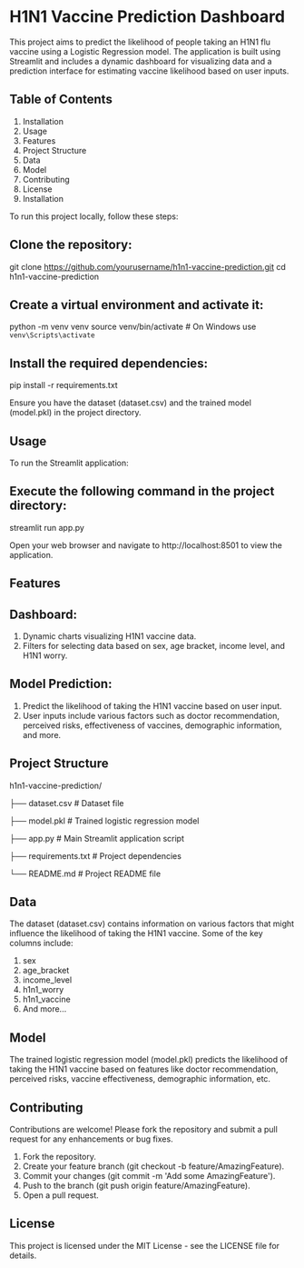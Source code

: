 # H1N1 Vaccine Prediction Dashboard

This project aims to predict the likelihood of people taking an H1N1 flu vaccine using a Logistic Regression model. The application is built using Streamlit and includes a dynamic dashboard for visualizing data and a prediction interface for estimating vaccine likelihood based on user inputs.

## Table of Contents

1. Installation
2. Usage
3. Features
4. Project Structure
5. Data
6. Model
7. Contributing
8. License
9. Installation


To run this project locally, follow these steps:

## Clone the repository:

git clone https://github.com/yourusername/h1n1-vaccine-prediction.git
cd h1n1-vaccine-prediction

## Create a virtual environment and activate it:

python -m venv venv
source venv/bin/activate  # On Windows use `venv\Scripts\activate`

## Install the required dependencies:

pip install -r requirements.txt

Ensure you have the dataset (dataset.csv) and the trained model (model.pkl) in the project directory.

## Usage
To run the Streamlit application:

## Execute the following command in the project directory:

streamlit run app.py

Open your web browser and navigate to http://localhost:8501 to view the application.

## Features

## Dashboard:

1. Dynamic charts visualizing H1N1 vaccine data.
2. Filters for selecting data based on sex, age bracket, income level, and H1N1 worry.

## Model Prediction:
1. Predict the likelihood of taking the H1N1 vaccine based on user input.
2. User inputs include various factors such as doctor recommendation, perceived risks, effectiveness of vaccines, demographic information, and more.

## Project Structure

h1n1-vaccine-prediction/

├── dataset.csv             # Dataset file

├── model.pkl               # Trained logistic regression model

├── app.py                  # Main Streamlit application script

├── requirements.txt        # Project dependencies

└── README.md               # Project README file

## Data

The dataset (dataset.csv) contains information on various factors that might influence the likelihood of taking the H1N1 vaccine. Some of the key columns include:

1. sex
2. age_bracket
3. income_level
4. h1n1_worry
5. h1n1_vaccine
6. And more...

## Model

The trained logistic regression model (model.pkl) predicts the likelihood of taking the H1N1 vaccine based on features like doctor recommendation, perceived risks, vaccine effectiveness, demographic information, etc.

## Contributing

Contributions are welcome! Please fork the repository and submit a pull request for any enhancements or bug fixes.

1. Fork the repository.
2. Create your feature branch (git checkout -b feature/AmazingFeature).
3. Commit your changes (git commit -m 'Add some AmazingFeature').
4. Push to the branch (git push origin feature/AmazingFeature).
5. Open a pull request.

## License

This project is licensed under the MIT License - see the LICENSE file for details.








